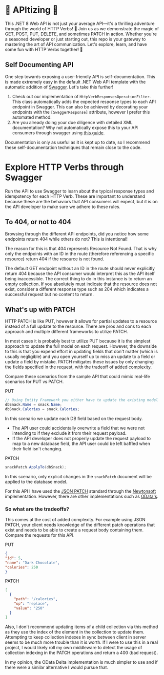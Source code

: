 # 🌟 APItizing 🌟

This .NET 8 Web API is not just your average API—it's a thrilling adventure through the world of HTTP Verbs! 🚀 Join us as we demonstrate the magic of GET, POST, PUT, DELETE, and sometimes PATCH in action. Whether you're a seasoned developer or just starting out, this repo is your gateway to mastering the art of API communication. Let's explore, learn, and have some fun with HTTP Verbs together! 🎉

## Self Documenting API

One step towards exposing a user-friendly API is self-documentation. This is made extremely easy in the default .NET Web API template with the automatic addition of [Swagger](https://swagger.io/). Let's take this further!

1. Check out our implementation of `HttpVerbResponsesOperationFilter`. This class automatically adds the expected response types to each API endpoint in Swagger. This can also be achieved by decorating your endpoints with the `[SwaggerResponse]` attribute, however I prefer this automated method.
2. Are you already doing your due diligence with detailed XML documentation? Why not automatically expose this to your API consumers through swagger using [this guide](https://learn.microsoft.com/en-us/aspnet/core/tutorials/getting-started-with-swashbuckle?view=aspnetcore-8.0&tabs=visual-studio#xml-comments).

Documentation is only as useful as it is kept up to date, so I recommend these self-documentation techniques that remain close to the code.

# Explore HTTP Verbs through Swagger

Run the API to use Swagger to learn about the typical response types and idempotency for each HTTP Verb. These are important to understand because these are the behaviors that API consumers will expect, but it is on the API developer to make sure we adhere to these rules.

## To 404, or not to 404

Browsing through the different API endpoints, did you notice how some endpoints return 404 while others do not? This is intentional!

The reason for this is that 404 represents Resource Not Found. That is why only the endpoints with an ID in the route (therefore referencing a specific resource) return 404 if the resource is not found.

The default GET endpoint without an ID in the route should never explicitly return 404 because the API consumer would interpret this as the API itself being inaccessible. The correct thing to do in this instance is to return an empty collection. If you absolutely must indicate that the resource does not exist, consider a different response type such as 204 which indicates a successful request but no content to return.

## What's up with PATCH

HTTP PATCH is like PUT, however it allows for partial updates to a resource instead of a full update to the resource. There are pros and cons to each approach and multiple different frameworks to utilize PATCH.

In most cases it is probably best to utilize PUT because it is the simplest approach to update the full model on each request. However, the downside to this is that you expend effort in updating fields that don't matter (which is usually negligible) and you open yourself up to miss an update to a field or update a field by mistake. PATCH mitigates these issues by only changing the fields specified in the request, with the tradeoff of added complexity.

Compare these scenarios from the sample API that could mimic real-life scenarios for PUT vs PATCH.

PUT
```c#
// Using Entity Framework you either have to update the existing model properties or bind the new model to the context and mark it as modified
dbSnack.Name = snack.Name;
dbSnack.Calories = snack.Calories;
```
In this scenario we update each DB field based on the request body.

* The API user could accidentally overwrite a field that we were not intending to if they exclude it from their request payload.
* If the API developer does not properly update the request payload to map to a new database field, the API user could be left baffled when their field isn't changing.

PATCH
```c#
snackPatch.ApplyTo(dbSnack);
```

In this scenario, only explicit changes in the `snackPatch` document will be applied to the database model. 

For this API I have used the [JSON PATCH](https://jsonpatch.com/) standard through the [Newtonsoft](https://learn.microsoft.com/en-us/aspnet/core/web-api/jsonpatch?view=aspnetcore-8.0) implementation. However, there are other implementations such as [OData's](https://learn.microsoft.com/en-us/odata/webapi-8/fundamentals/entity-routing?tabs=net60%2Cvisual-studio#patching-a-single-entity).

### So what are the tradeoffs?

This comes at the cost of added complexity. For example using JSON PATCH, your client needs knowledge of the different patch operations that exist and needs to be able to create a request body containing them. Compare the requests for this API.

PUT
```json
{
"id": 5,
"name": "Dark Chocolate",
"calories": 250
}
```
PATCH
```json
[
  {
    "path": "/calories",
    "op": "replace",
    "value": "250"
  }
]
```

Also, I don't recommend updating items of a child collection via this method as they use the index of the element in the collection to update them. Attempting to keep collection indexes in sync between client in server seems to be much more trouble than it is worth. If I were to use this in a real project, I would likely roll my own middleware to detect the usage of collection indexing in the PATCH operations and return a 400 (bad request).

In my opinion, the OData Delta implementation is much simpler to use and if there were a similar alternative I would pursue that.